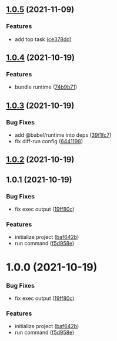 ## [1.0.5](https://github.com/kagawagao/diff-run/compare/v1.0.4...v1.0.5) (2021-11-09)

### Features

- add top task ([ce378dd](https://github.com/kagawagao/diff-run/commit/ce378dd1d96b87c6405b6ca6933a780f8fae2807))

## [1.0.4](https://github.com/kagawagao/diff-run/compare/v1.0.3...v1.0.4) (2021-10-19)

### Features

- bundle runtime ([74b9b71](https://github.com/kagawagao/diff-run/commit/74b9b716ce79dd29c44aa1603ec1847f0af0e617))

## [1.0.3](https://github.com/kagawagao/diff-run/compare/v1.0.2...v1.0.3) (2021-10-19)

### Bug Fixes

- add @babel/runtime into deps ([39f1fc7](https://github.com/kagawagao/diff-run/commit/39f1fc7cb40085dea561fb8eaf680386f6cc212a))
- fix diff-run config ([6441198](https://github.com/kagawagao/diff-run/commit/64411984f3110efd7522a7f5f4912e699dc1382a))

## [1.0.2](https://github.com/kagawagao/diff-run/compare/v1.0.1...v1.0.2) (2021-10-19)

## 1.0.1 (2021-10-19)

### Bug Fixes

- fix exec output ([19ff80c](https://github.com/kagawagao/diff-run/commit/19ff80c0c7fb8ddbe81ba024f62845fa62e073c3))

### Features

- initialize project ([baf642b](https://github.com/kagawagao/diff-run/commit/baf642bea0506981344939938b5bd4e538999b6c))
- run command ([f5d958e](https://github.com/kagawagao/diff-run/commit/f5d958e6adba18484814ac469be7de8881fff277))

# 1.0.0 (2021-10-19)

### Bug Fixes

- fix exec output ([19ff80c](https://github.com/kagawagao/diff-run/commit/19ff80c0c7fb8ddbe81ba024f62845fa62e073c3))

### Features

- initialize project ([baf642b](https://github.com/kagawagao/diff-run/commit/baf642bea0506981344939938b5bd4e538999b6c))
- run command ([f5d958e](https://github.com/kagawagao/diff-run/commit/f5d958e6adba18484814ac469be7de8881fff277))
